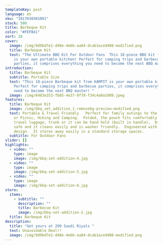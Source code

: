 ```yaml
---
templateKey: post
language: en
sku: "1017030301001"
stock: 500
title: Barbeque Kit
color: "#FEFB41"
sort: 28
cover:
  image: /img/9d9bd7e1-d40e-4e6b-aa84-dcab1ace4988-modified.png
  title: Barbeque Kit
  text: "The Ultimate BBQ Kit For Outdoor Fans  This 18-piece BBQ kit from KAMPIT
    is your own portable kitchen! Perfect for camping trips and barbecue
    parties, it comprises everything you need to become the next BBQ master! "
introduction:
  title: Barbeque Kit
  subtitle: Portable Size
  text: "This 18-piece Barbeque kit from KAMPIT is your own portable kitchen!
    Perfect for camping trips and barbecue parties, it comprises everything you
    need to become the next BBQ master! "
  image: /img/6483e353-fb05-4e37-9f78-f34c4a0a1089.jpeg
features:
  title: Barbeque Kit
  image: /img/bbq_set_addition_1-removebg-preview-modified.png
  text: Portable & Travel Friendly   Perfect for family outings to the Beach, Park
    or Picnic, Hiking and Camping.  Folded, the pouch fits comfortably into
    travel luggage, trunk or it can be hand held (built in handle),  Dishwasher
    safe and it cleans easily and is washer friendly.  Engineered with a sleek
    design.  It stores away easily in a standard storage spaces.
  subtitle: For Outdoor Fans
slider: []
highlights:
  - video: ""
    type: image
    image: /img/bbq-set-addition-4.jpg
  - video: ""
    type: image
    image: /img/bbq-set-addition-5.jpg
  - video: ""
    type: image
    image: /img/bbq-set-addition-6.jpg
store:
  items:
    - subtitle: ""
      description: ""
      title: Barbecue Kit
      image: /img/bbq-set-addition-2.jpg
  title: Barbeque Kit
description:
  title: "Get yours at 299 Saudi Riyals "
  text: Unavoidable Deal!!
  image: /img/9d9bd7e1-d40e-4e6b-aa84-dcab1ace4988-modified.png
---
```

